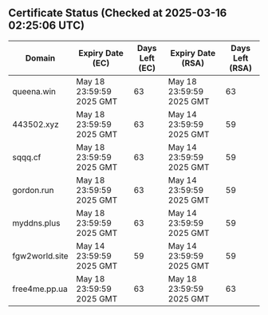 ## Certificate Status (Checked at 2025-03-16 02:25:06 UTC)
| Domain | Expiry Date (EC) | Days Left (EC) | Expiry Date (RSA) | Days Left (RSA) |
|--------|-------------------|----------------|--------------------|--------------------|
| queena.win | May 18 23:59:59 2025 GMT | 63 | May 18 23:59:59 2025 GMT | 63 |
| 443502.xyz | May 18 23:59:59 2025 GMT | 63 | May 14 23:59:59 2025 GMT | 59 |
| sqqq.cf | May 18 23:59:59 2025 GMT | 63 | May 14 23:59:59 2025 GMT | 59 |
| gordon.run | May 18 23:59:59 2025 GMT | 63 | May 14 23:59:59 2025 GMT | 59 |
| myddns.plus | May 18 23:59:59 2025 GMT | 63 | May 14 23:59:59 2025 GMT | 59 |
| fgw2world.site | May 14 23:59:59 2025 GMT | 59 | May 14 23:59:59 2025 GMT | 59 |
| free4me.pp.ua | May 18 23:59:59 2025 GMT | 63 | May 18 23:59:59 2025 GMT | 63 |
